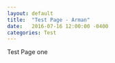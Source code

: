 ```yaml
---
layout: default
title:  "Test Page - Arman"
date:   2016-07-16 12:00:00 -0400
categories: Test
---
```

Test Page one 